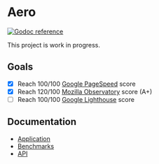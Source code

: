 # Aero
[![Godoc reference](https://godoc.org/github.com/aerogo/aero?status.svg)](https://godoc.org/github.com/aerogo/aero)

This project is work in progress.

## Goals

- [x] Reach 100/100 [Google PageSpeed](https://developers.google.com/speed/pagespeed/insights/) score
- [x] Reach 120/100 [Mozilla Observatory](https://observatory.mozilla.org/) score (A+)
- [ ] Reach 100/100 [Google Lighthouse](https://developers.google.com/web/tools/lighthouse/) score

## Documentation
* [Application](docs/Application.md)
* [Benchmarks](docs/Benchmarks.md)
* [API](docs/API.md)
